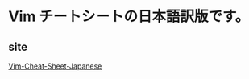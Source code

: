 # Vim チートシートの日本語訳版です。

## site
[Vim-Cheat-Sheet-Japanese](http://junki929.github.io/Vim-Cheat-Sheet-Japanese/)
